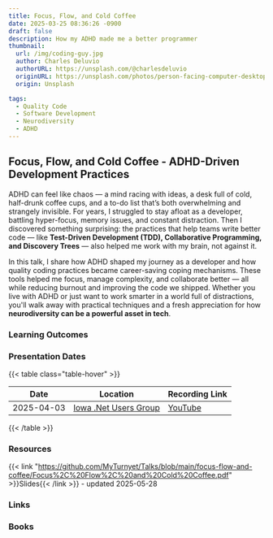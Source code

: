 ```yaml
---
title: Focus, Flow, and Cold Coffee
date: 2025-03-25 08:36:26 -0900
draft: false
description: How my ADHD made me a better programmer
thumbnail:
  url: /img/coding-guy.jpg
  author: Charles Deluvio
  authorURL: https://unsplash.com/@charlesdeluvio
  originURL: https://unsplash.com/photos/person-facing-computer-desktop-pjAH2Ax4uWk
  origin: Unsplash

tags:
  - Quality Code
  - Software Development
  - Neurodiversity
  - ADHD
---
```


## Focus, Flow, and Cold Coffee - ADHD-Driven Development Practices

ADHD can feel like chaos — a mind racing with ideas, a desk full of cold, half-drunk coffee cups, and a to-do list
that’s both overwhelming and strangely invisible. For years, I struggled to stay afloat as a developer, battling
hyper-focus, memory issues, and constant distraction. Then I discovered something surprising: the practices that help
teams write better code — like **Test-Driven Development (TDD), Collaborative Programming, and Discovery Trees** — also
helped me work with my brain, not against it.

In this talk, I share how ADHD shaped my journey as a developer and how quality coding practices became career-saving
coping mechanisms. These tools helped me focus, manage complexity, and collaborate better — all while reducing burnout
and improving the code we shipped. Whether you live with ADHD or just want to work smarter in a world full of
distractions, you'll walk away with practical techniques and a fresh appreciation for how **neurodiversity can be a
powerful asset in tech**.

### Learning Outcomes

### Presentation Dates

{{< table class="table-hover" >}}

| Date | Location                                                                        | Recording Link |
|------------|---------------------------------------------------------------------------------|----------------|
| 2025-04-03 | [Iowa .Net Users Group](https://www.meetup.com/iadnug) | [YouTube](https://www.youtube.com/watch?v=q2CNYyEETwg)        |

{{< /table >}}

### Resources

{{< link "https://github.com/MyTurnyet/Talks/blob/main/focus-flow-and-coffee/Focus%2C%20Flow%2C%20and%20Cold%20Coffee.pdf" >}}Slides{{< /link >}} - updated 2025-05-28

### Links

### Books
